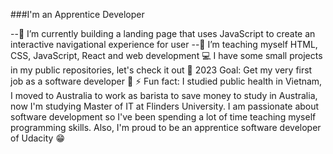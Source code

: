 ###I'm an Apprentice Developer

--🔭 I’m currently building a landing page that uses JavaScript to create an interactive navigational experience for user
--🌱 I’m teaching myself HTML, CSS, JavaScript, React and web development
💻 I have some small projects in my public repositories, let's check it out
🥅 2023 Goal: Get my very first job as a software developer 🙏
⚡ Fun fact: I studied public health in Vietnam, I moved to Australia to work as barista to save money to study in Australia, now I'm studying Master of IT at Flinders University. I am passionate about software development so I've been spending a lot of time teaching myself programming skills. Also, I'm proud to be an apprentice software developer of Udacity 😁
